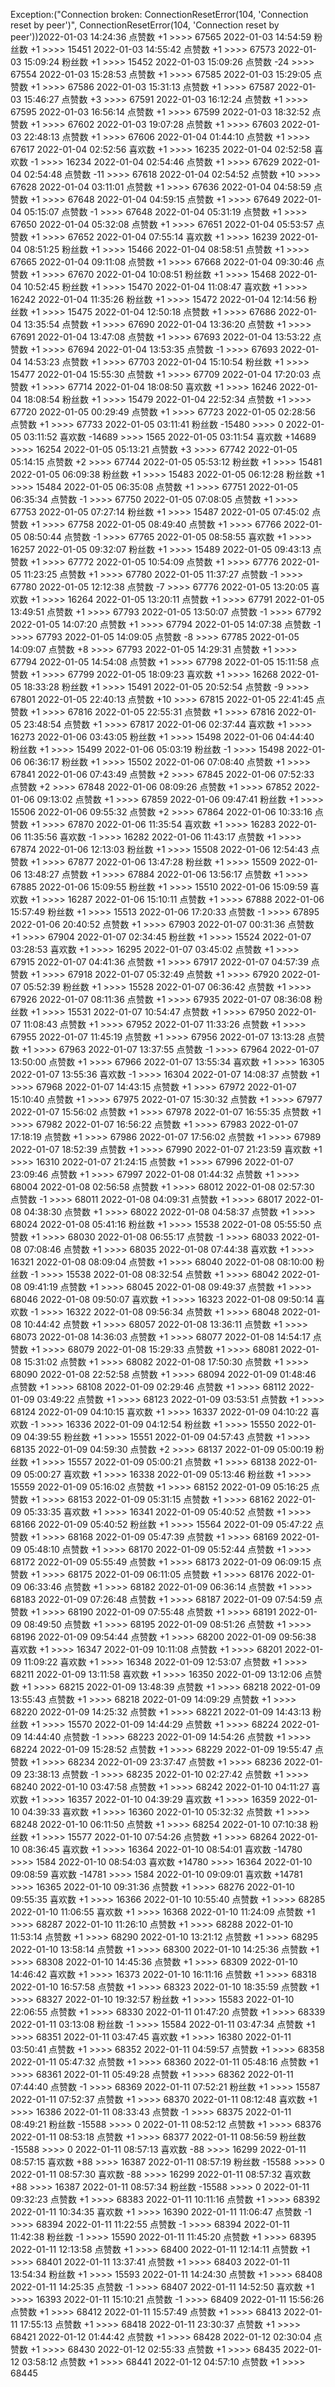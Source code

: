 Exception:("Connection broken: ConnectionResetError(104, 'Connection reset by peer')", ConnectionResetError(104, 'Connection reset by peer'))2022-01-03  14:24:36   点赞数 +1 >>>> 67565
2022-01-03  14:54:59   粉丝数 +1 >>>> 15451
2022-01-03  14:55:42   点赞数 +1 >>>> 67573
2022-01-03  15:09:24   粉丝数 +1 >>>> 15452
2022-01-03  15:09:26   点赞数 -24 >>>> 67554
2022-01-03  15:28:53   点赞数 +1 >>>> 67585
2022-01-03  15:29:05   点赞数 +1 >>>> 67586
2022-01-03  15:31:13   点赞数 +1 >>>> 67587
2022-01-03  15:46:27   点赞数 +3 >>>> 67591
2022-01-03  16:12:24   点赞数 +1 >>>> 67595
2022-01-03  16:56:14   点赞数 +1 >>>> 67599
2022-01-03  18:32:52   点赞数 +1 >>>> 67602
2022-01-03  19:07:28   点赞数 +1 >>>> 67603
2022-01-03  22:48:13   点赞数 +1 >>>> 67606
2022-01-04  01:44:10   点赞数 +1 >>>> 67617
2022-01-04  02:52:56   喜欢数 +1 >>>> 16235
2022-01-04  02:52:58   喜欢数 -1 >>>> 16234
2022-01-04  02:54:46   点赞数 +1 >>>> 67629
2022-01-04  02:54:48   点赞数 -11 >>>> 67618
2022-01-04  02:54:52   点赞数 +10 >>>> 67628
2022-01-04  03:11:01   点赞数 +1 >>>> 67636
2022-01-04  04:58:59   点赞数 +1 >>>> 67648
2022-01-04  04:59:15   点赞数 +1 >>>> 67649
2022-01-04  05:15:07   点赞数 -1 >>>> 67648
2022-01-04  05:31:19   点赞数 +1 >>>> 67650
2022-01-04  05:32:08   点赞数 +1 >>>> 67651
2022-01-04  05:53:57   点赞数 +1 >>>> 67652
2022-01-04  07:55:14   喜欢数 +1 >>>> 16239
2022-01-04  08:51:25   粉丝数 +1 >>>> 15466
2022-01-04  08:58:51   点赞数 +1 >>>> 67665
2022-01-04  09:11:08   点赞数 +1 >>>> 67668
2022-01-04  09:30:46   点赞数 +1 >>>> 67670
2022-01-04  10:08:51   粉丝数 +1 >>>> 15468
2022-01-04  10:52:45   粉丝数 +1 >>>> 15470
2022-01-04  11:08:47   喜欢数 +1 >>>> 16242
2022-01-04  11:35:26   粉丝数 +1 >>>> 15472
2022-01-04  12:14:56   粉丝数 +1 >>>> 15475
2022-01-04  12:50:18   点赞数 +1 >>>> 67686
2022-01-04  13:35:54   点赞数 +1 >>>> 67690
2022-01-04  13:36:20   点赞数 +1 >>>> 67691
2022-01-04  13:47:08   点赞数 +1 >>>> 67693
2022-01-04  13:53:22   点赞数 +1 >>>> 67694
2022-01-04  13:53:35   点赞数 -1 >>>> 67693
2022-01-04  14:53:23   点赞数 +1 >>>> 67703
2022-01-04  15:10:54   粉丝数 +1 >>>> 15477
2022-01-04  15:55:30   点赞数 +1 >>>> 67709
2022-01-04  17:20:03   点赞数 +1 >>>> 67714
2022-01-04  18:08:50   喜欢数 +1 >>>> 16246
2022-01-04  18:08:54   粉丝数 +1 >>>> 15479
2022-01-04  22:52:34   点赞数 +1 >>>> 67720
2022-01-05  00:29:49   点赞数 +1 >>>> 67723
2022-01-05  02:28:56   点赞数 +1 >>>> 67733
2022-01-05  03:11:41   粉丝数 -15480 >>>> 0
2022-01-05  03:11:52   喜欢数 -14689 >>>> 1565
2022-01-05  03:11:54   喜欢数 +14689 >>>> 16254
2022-01-05  05:13:21   点赞数 +3 >>>> 67742
2022-01-05  05:14:15   点赞数 +2 >>>> 67744
2022-01-05  05:53:12   粉丝数 +1 >>>> 15481
2022-01-05  06:09:38   粉丝数 +1 >>>> 15483
2022-01-05  06:12:28   粉丝数 +1 >>>> 15484
2022-01-05  06:35:08   点赞数 +1 >>>> 67751
2022-01-05  06:35:34   点赞数 -1 >>>> 67750
2022-01-05  07:08:05   点赞数 +1 >>>> 67753
2022-01-05  07:27:14   粉丝数 +1 >>>> 15487
2022-01-05  07:45:02   点赞数 +1 >>>> 67758
2022-01-05  08:49:40   点赞数 +1 >>>> 67766
2022-01-05  08:50:44   点赞数 -1 >>>> 67765
2022-01-05  08:58:55   喜欢数 +1 >>>> 16257
2022-01-05  09:32:07   粉丝数 +1 >>>> 15489
2022-01-05  09:43:13   点赞数 +1 >>>> 67772
2022-01-05  10:54:09   点赞数 +1 >>>> 67776
2022-01-05  11:23:25   点赞数 +1 >>>> 67780
2022-01-05  11:37:27   点赞数 -1 >>>> 67780
2022-01-05  12:12:38   点赞数 -7 >>>> 67776
2022-01-05  13:20:05   喜欢数 +1 >>>> 16264
2022-01-05  13:20:11   点赞数 +1 >>>> 67791
2022-01-05  13:49:51   点赞数 +1 >>>> 67793
2022-01-05  13:50:07   点赞数 -1 >>>> 67792
2022-01-05  14:07:20   点赞数 +1 >>>> 67794
2022-01-05  14:07:38   点赞数 -1 >>>> 67793
2022-01-05  14:09:05   点赞数 -8 >>>> 67785
2022-01-05  14:09:07   点赞数 +8 >>>> 67793
2022-01-05  14:29:31   点赞数 +1 >>>> 67794
2022-01-05  14:54:08   点赞数 +1 >>>> 67798
2022-01-05  15:11:58   点赞数 +1 >>>> 67799
2022-01-05  18:09:23   喜欢数 +1 >>>> 16268
2022-01-05  18:33:28   粉丝数 +1 >>>> 15491
2022-01-05  20:52:54   点赞数 -9 >>>> 67801
2022-01-05  22:40:13   点赞数 +10 >>>> 67815
2022-01-05  22:41:45   点赞数 +1 >>>> 67816
2022-01-05  22:55:31   点赞数 +1 >>>> 67816
2022-01-05  23:48:54   点赞数 +1 >>>> 67817
2022-01-06  02:37:44   喜欢数 +1 >>>> 16273
2022-01-06  03:43:05   粉丝数 +1 >>>> 15498
2022-01-06  04:44:40   粉丝数 +1 >>>> 15499
2022-01-06  05:03:19   粉丝数 -1 >>>> 15498
2022-01-06  06:36:17   粉丝数 +1 >>>> 15502
2022-01-06  07:08:40   点赞数 +1 >>>> 67841
2022-01-06  07:43:49   点赞数 +2 >>>> 67845
2022-01-06  07:52:33   点赞数 +2 >>>> 67848
2022-01-06  08:09:26   点赞数 +1 >>>> 67852
2022-01-06  09:13:02   点赞数 +1 >>>> 67859
2022-01-06  09:47:41   粉丝数 +1 >>>> 15506
2022-01-06  09:55:32   点赞数 +2 >>>> 67864
2022-01-06  10:33:16   点赞数 +1 >>>> 67870
2022-01-06  11:35:54   喜欢数 +1 >>>> 16283
2022-01-06  11:35:56   喜欢数 -1 >>>> 16282
2022-01-06  11:43:17   点赞数 +1 >>>> 67874
2022-01-06  12:13:03   粉丝数 +1 >>>> 15508
2022-01-06  12:54:43   点赞数 +1 >>>> 67877
2022-01-06  13:47:28   粉丝数 +1 >>>> 15509
2022-01-06  13:48:27   点赞数 +1 >>>> 67884
2022-01-06  13:56:17   点赞数 +1 >>>> 67885
2022-01-06  15:09:55   粉丝数 +1 >>>> 15510
2022-01-06  15:09:59   喜欢数 +1 >>>> 16287
2022-01-06  15:10:11   点赞数 +1 >>>> 67888
2022-01-06  15:57:49   粉丝数 +1 >>>> 15513
2022-01-06  17:20:33   点赞数 -1 >>>> 67895
2022-01-06  20:40:52   点赞数 +1 >>>> 67903
2022-01-07  00:31:36   点赞数 +1 >>>> 67904
2022-01-07  02:34:45   粉丝数 +1 >>>> 15524
2022-01-07  03:28:53   喜欢数 +1 >>>> 16295
2022-01-07  03:45:02   点赞数 +1 >>>> 67915
2022-01-07  04:41:36   点赞数 +1 >>>> 67917
2022-01-07  04:57:39   点赞数 +1 >>>> 67918
2022-01-07  05:32:49   点赞数 +1 >>>> 67920
2022-01-07  05:52:39   粉丝数 +1 >>>> 15528
2022-01-07  06:36:42   点赞数 +1 >>>> 67926
2022-01-07  08:11:36   点赞数 +1 >>>> 67935
2022-01-07  08:36:08   粉丝数 +1 >>>> 15531
2022-01-07  10:54:47   点赞数 +1 >>>> 67950
2022-01-07  11:08:43   点赞数 +1 >>>> 67952
2022-01-07  11:33:26   点赞数 +1 >>>> 67955
2022-01-07  11:45:19   点赞数 +1 >>>> 67956
2022-01-07  13:13:28   点赞数 +1 >>>> 67963
2022-01-07  13:37:55   点赞数 -1 >>>> 67964
2022-01-07  13:50:00   点赞数 +1 >>>> 67966
2022-01-07  13:55:34   喜欢数 +1 >>>> 16305
2022-01-07  13:55:36   喜欢数 -1 >>>> 16304
2022-01-07  14:08:37   点赞数 +1 >>>> 67968
2022-01-07  14:43:15   点赞数 +1 >>>> 67972
2022-01-07  15:10:40   点赞数 +1 >>>> 67975
2022-01-07  15:30:32   点赞数 +1 >>>> 67977
2022-01-07  15:56:02   点赞数 +1 >>>> 67978
2022-01-07  16:55:35   点赞数 +1 >>>> 67982
2022-01-07  16:56:22   点赞数 +1 >>>> 67983
2022-01-07  17:18:19   点赞数 +1 >>>> 67986
2022-01-07  17:56:02   点赞数 +1 >>>> 67989
2022-01-07  18:52:39   点赞数 +1 >>>> 67990
2022-01-07  21:23:59   喜欢数 +1 >>>> 16310
2022-01-07  21:24:15   点赞数 +1 >>>> 67996
2022-01-07  23:09:46   点赞数 +1 >>>> 67997
2022-01-08  01:44:32   点赞数 +1 >>>> 68004
2022-01-08  02:56:58   点赞数 +1 >>>> 68012
2022-01-08  02:57:30   点赞数 -1 >>>> 68011
2022-01-08  04:09:31   点赞数 +1 >>>> 68017
2022-01-08  04:38:30   点赞数 +1 >>>> 68022
2022-01-08  04:58:37   点赞数 +1 >>>> 68024
2022-01-08  05:41:16   粉丝数 +1 >>>> 15538
2022-01-08  05:55:50   点赞数 +1 >>>> 68030
2022-01-08  06:55:17   点赞数 -1 >>>> 68033
2022-01-08  07:08:46   点赞数 +1 >>>> 68035
2022-01-08  07:44:38   喜欢数 +1 >>>> 16321
2022-01-08  08:09:04   点赞数 +1 >>>> 68040
2022-01-08  08:10:00   粉丝数 -1 >>>> 15538
2022-01-08  08:32:54   点赞数 +1 >>>> 68042
2022-01-08  09:41:19   点赞数 +1 >>>> 68045
2022-01-08  09:49:37   点赞数 +1 >>>> 68046
2022-01-08  09:50:07   喜欢数 +1 >>>> 16323
2022-01-08  09:50:14   喜欢数 -1 >>>> 16322
2022-01-08  09:56:34   点赞数 +1 >>>> 68048
2022-01-08  10:44:42   点赞数 +1 >>>> 68057
2022-01-08  13:36:11   点赞数 +1 >>>> 68073
2022-01-08  14:36:03   点赞数 +1 >>>> 68077
2022-01-08  14:54:17   点赞数 +1 >>>> 68079
2022-01-08  15:29:33   点赞数 +1 >>>> 68081
2022-01-08  15:31:02   点赞数 +1 >>>> 68082
2022-01-08  17:50:30   点赞数 +1 >>>> 68090
2022-01-08  22:52:58   点赞数 +1 >>>> 68094
2022-01-09  01:48:46   点赞数 +1 >>>> 68108
2022-01-09  02:29:46   点赞数 +1 >>>> 68112
2022-01-09  03:49:22   点赞数 +1 >>>> 68123
2022-01-09  03:53:51   点赞数 +1 >>>> 68124
2022-01-09  04:10:15   喜欢数 +1 >>>> 16337
2022-01-09  04:10:22   喜欢数 -1 >>>> 16336
2022-01-09  04:12:54   粉丝数 +1 >>>> 15550
2022-01-09  04:39:55   粉丝数 +1 >>>> 15551
2022-01-09  04:57:43   点赞数 +1 >>>> 68135
2022-01-09  04:59:30   点赞数 +2 >>>> 68137
2022-01-09  05:00:19   粉丝数 +1 >>>> 15557
2022-01-09  05:00:21   点赞数 +1 >>>> 68138
2022-01-09  05:00:27   喜欢数 +1 >>>> 16338
2022-01-09  05:13:46   粉丝数 +1 >>>> 15559
2022-01-09  05:16:02   点赞数 +1 >>>> 68152
2022-01-09  05:16:25   点赞数 +1 >>>> 68153
2022-01-09  05:31:15   点赞数 +1 >>>> 68162
2022-01-09  05:33:35   喜欢数 +1 >>>> 16341
2022-01-09  05:40:52   点赞数 +1 >>>> 68166
2022-01-09  05:40:52   粉丝数 +1 >>>> 15564
2022-01-09  05:47:22   点赞数 +1 >>>> 68168
2022-01-09  05:47:39   点赞数 +1 >>>> 68169
2022-01-09  05:48:10   点赞数 +1 >>>> 68170
2022-01-09  05:52:44   点赞数 +1 >>>> 68172
2022-01-09  05:55:49   点赞数 +1 >>>> 68173
2022-01-09  06:09:15   点赞数 +1 >>>> 68175
2022-01-09  06:11:05   点赞数 +1 >>>> 68176
2022-01-09  06:33:46   点赞数 +1 >>>> 68182
2022-01-09  06:36:14   点赞数 +1 >>>> 68183
2022-01-09  07:26:48   点赞数 +1 >>>> 68187
2022-01-09  07:54:59   点赞数 +1 >>>> 68190
2022-01-09  07:55:48   点赞数 +1 >>>> 68191
2022-01-09  08:49:50   点赞数 +1 >>>> 68195
2022-01-09  08:51:26   点赞数 +1 >>>> 68196
2022-01-09  09:54:44   点赞数 +1 >>>> 68200
2022-01-09  09:56:38   喜欢数 +1 >>>> 16347
2022-01-09  10:11:08   点赞数 +1 >>>> 68201
2022-01-09  11:09:22   喜欢数 +1 >>>> 16348
2022-01-09  12:53:07   点赞数 +1 >>>> 68211
2022-01-09  13:11:58   喜欢数 +1 >>>> 16350
2022-01-09  13:12:06   点赞数 +1 >>>> 68215
2022-01-09  13:48:39   点赞数 +1 >>>> 68218
2022-01-09  13:55:43   点赞数 +1 >>>> 68218
2022-01-09  14:09:29   点赞数 +1 >>>> 68220
2022-01-09  14:25:32   点赞数 +1 >>>> 68221
2022-01-09  14:43:13   粉丝数 +1 >>>> 15570
2022-01-09  14:44:29   点赞数 +1 >>>> 68224
2022-01-09  14:44:40   点赞数 -1 >>>> 68223
2022-01-09  14:54:26   点赞数 +1 >>>> 68224
2022-01-09  15:28:52   点赞数 +1 >>>> 68229
2022-01-09  19:55:47   点赞数 +1 >>>> 68234
2022-01-09  23:37:47   点赞数 +1 >>>> 68236
2022-01-09  23:38:13   点赞数 -1 >>>> 68235
2022-01-10  02:27:42   点赞数 +1 >>>> 68240
2022-01-10  03:47:58   点赞数 +1 >>>> 68242
2022-01-10  04:11:27   喜欢数 +1 >>>> 16357
2022-01-10  04:39:29   喜欢数 +1 >>>> 16359
2022-01-10  04:39:33   喜欢数 +1 >>>> 16360
2022-01-10  05:32:32   点赞数 +1 >>>> 68248
2022-01-10  06:11:50   点赞数 +1 >>>> 68254
2022-01-10  07:10:38   粉丝数 +1 >>>> 15577
2022-01-10  07:54:26   点赞数 +1 >>>> 68264
2022-01-10  08:36:45   喜欢数 +1 >>>> 16364
2022-01-10  08:54:01   喜欢数 -14780 >>>> 1584
2022-01-10  08:54:03   喜欢数 +14780 >>>> 16364
2022-01-10  09:08:59   喜欢数 -14781 >>>> 1584
2022-01-10  09:09:01   喜欢数 +14781 >>>> 16365
2022-01-10  09:31:36   点赞数 +1 >>>> 68276
2022-01-10  09:55:35   喜欢数 +1 >>>> 16366
2022-01-10  10:55:40   点赞数 +1 >>>> 68285
2022-01-10  11:06:55   喜欢数 +1 >>>> 16368
2022-01-10  11:24:09   点赞数 +1 >>>> 68287
2022-01-10  11:26:10   点赞数 +1 >>>> 68288
2022-01-10  11:53:14   点赞数 +1 >>>> 68290
2022-01-10  13:21:12   点赞数 +1 >>>> 68295
2022-01-10  13:58:14   点赞数 +1 >>>> 68300
2022-01-10  14:25:36   点赞数 +1 >>>> 68308
2022-01-10  14:45:36   点赞数 +1 >>>> 68309
2022-01-10  14:46:42   喜欢数 +1 >>>> 16373
2022-01-10  16:11:16   点赞数 +1 >>>> 68318
2022-01-10  16:57:58   点赞数 +1 >>>> 68323
2022-01-10  18:35:59   点赞数 +1 >>>> 68327
2022-01-10  19:32:57   粉丝数 +1 >>>> 15583
2022-01-10  22:06:55   点赞数 +1 >>>> 68330
2022-01-11  01:47:20   点赞数 +1 >>>> 68339
2022-01-11  03:13:08   粉丝数 -1 >>>> 15584
2022-01-11  03:47:34   点赞数 +1 >>>> 68351
2022-01-11  03:47:45   喜欢数 +1 >>>> 16380
2022-01-11  03:50:41   点赞数 +1 >>>> 68352
2022-01-11  04:59:57   点赞数 +1 >>>> 68358
2022-01-11  05:47:32   点赞数 +1 >>>> 68360
2022-01-11  05:48:16   点赞数 +1 >>>> 68361
2022-01-11  05:49:28   点赞数 +1 >>>> 68362
2022-01-11  07:44:40   点赞数 -1 >>>> 68369
2022-01-11  07:52:21   粉丝数 +1 >>>> 15587
2022-01-11  07:52:37   点赞数 +1 >>>> 68370
2022-01-11  08:12:48   喜欢数 +1 >>>> 16386
2022-01-11  08:33:43   点赞数 -1 >>>> 68375
2022-01-11  08:49:21   粉丝数 -15588 >>>> 0
2022-01-11  08:52:12   点赞数 +1 >>>> 68376
2022-01-11  08:53:18   点赞数 +1 >>>> 68377
2022-01-11  08:56:59   粉丝数 -15588 >>>> 0
2022-01-11  08:57:13   喜欢数 -88 >>>> 16299
2022-01-11  08:57:15   喜欢数 +88 >>>> 16387
2022-01-11  08:57:19   粉丝数 -15588 >>>> 0
2022-01-11  08:57:30   喜欢数 -88 >>>> 16299
2022-01-11  08:57:32   喜欢数 +88 >>>> 16387
2022-01-11  08:57:34   粉丝数 -15588 >>>> 0
2022-01-11  09:32:23   点赞数 +1 >>>> 68383
2022-01-11  10:11:16   点赞数 +1 >>>> 68392
2022-01-11  10:34:35   喜欢数 +1 >>>> 16390
2022-01-11  11:06:47   点赞数 -1 >>>> 68394
2022-01-11  11:22:55   点赞数 -1 >>>> 68394
2022-01-11  11:42:38   粉丝数 -1 >>>> 15590
2022-01-11  11:45:20   点赞数 +1 >>>> 68395
2022-01-11  12:13:58   点赞数 +1 >>>> 68400
2022-01-11  12:14:11   点赞数 +1 >>>> 68401
2022-01-11  13:37:41   点赞数 +1 >>>> 68403
2022-01-11  13:54:34   粉丝数 +1 >>>> 15593
2022-01-11  14:24:30   点赞数 +1 >>>> 68408
2022-01-11  14:25:35   点赞数 -1 >>>> 68407
2022-01-11  14:52:50   喜欢数 +1 >>>> 16393
2022-01-11  15:10:21   点赞数 -1 >>>> 68409
2022-01-11  15:56:26   点赞数 +1 >>>> 68412
2022-01-11  15:57:49   点赞数 +1 >>>> 68413
2022-01-11  17:55:13   点赞数 +1 >>>> 68418
2022-01-11  23:30:37   点赞数 +1 >>>> 68421
2022-01-12  01:44:42   点赞数 +1 >>>> 68428
2022-01-12  02:30:04   点赞数 +1 >>>> 68430
2022-01-12  02:55:33   点赞数 +1 >>>> 68435
2022-01-12  03:58:12   点赞数 +1 >>>> 68441
2022-01-12  04:57:10   点赞数 +1 >>>> 68445
